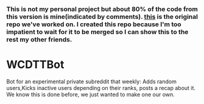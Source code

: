 ### This is not my personal project but about 80% of the code from this version is mine(indicated by comments). [this](https://github.com/JacobAButler/WeCanDoThisTooBot) is the original repo we've worked on. I created this repo because I'm too impatient to wait for it to be merged so I can show this to the rest my other friends.
# WCDTTBot
Bot for an experimental private subreddit that weekly: Adds random users,Kicks inactive users depending on their ranks, posts a recap about it. We know this is done before, we just wanted to make one our own.
